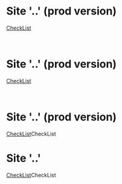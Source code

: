 <h1>Site '..' (prod version)</h1>
<p><a href="https://docs.google.com/spreadsheets/d/1lKNiC_lnGZR73HpW8gDSLnt6_eFH2_BEW6XBENgbo9A/edit?usp=sharing">CheckList</a></p>
<br>
<h1>Site '..' (prod version)</h1>
<p><a href="https://docs.google.com/spreadsheets/d/1osA5LAYUVhxiOV9MYcTB4GGYHpOclX0_V7_V_c_V14s/edit?usp=sharing">CheckList</a></p>
<br>
<h1>Site '..' (prod version)</h1>
<p><a href="https://docs.google.com/spreadsheets/d/1YI1nb4l57M9uVWnbbOQVyimwygs7OrTpQg8XA4DiRV8/edit?usp=sharing">CheckList</a>CheckList</p>
<h1>Site '..' </h1>
<p><a href="">CheckList</a>CheckList</p>
